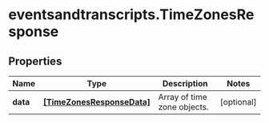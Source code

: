 # eventsandtranscripts.TimeZonesResponse

## Properties

Name | Type | Description | Notes
------------ | ------------- | ------------- | -------------
**data** | [**[TimeZonesResponseData]**](TimeZonesResponseData.md) | Array of time zone objects. | [optional] 


